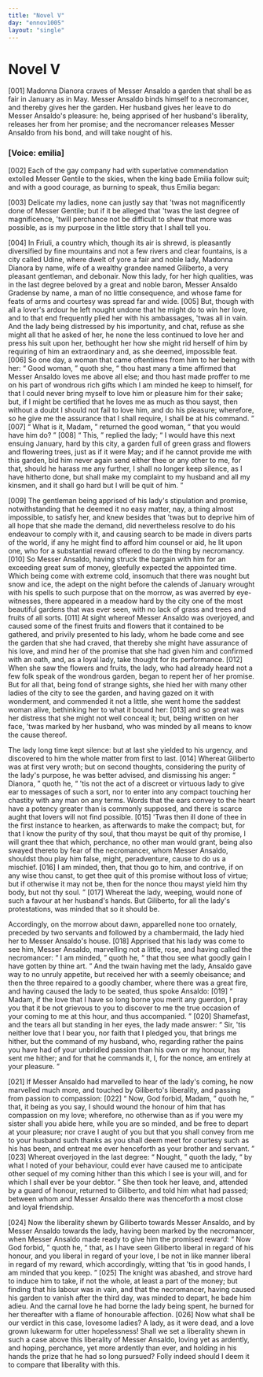 ```yaml
---
title: "Novel V"
day: "ennov1005"
layout: "single"
---
```

<div id="nov1005" type="novella" who="emilia">
 <h1>
  Novel V
 </h1>
 <argument>
  <p>
   <a name="p00050001">
    [001]
   </a>
   Madonna Dianora craves of Messer Ansaldo a garden
 that shall be as fair in January as in May. Messer
 Ansaldo binds himself to a necromancer, and thereby
 gives her the garden. Her husband gives her leave
 to do Messer Ansaldo's pleasure: he, being apprised
 of her husband's liberality, releases her from her
 promise; and the necromancer releases Messer Ansaldo
 from his bond, and will take nought of his.
  </p>
 </argument>
 <p>
  <h3>
   [Voice: emilia]
  </h3>
 </p>
 <div3 type="commentary" who="author">
  <p>
   <a name="p00050002">
    [002]
   </a>
   Each
   of the gay company had with superlative commendation
 extolled Messer Gentile to the skies, when the king bade Emilia
 follow suit; and with a good courage, as burning to speak, thus
 Emilia began:
  </p>
 </div3>
 <div3 type="commentary" who="emilia">
  <p>
   <a name="p00050003">
    [003]
   </a>
   Delicate my ladies, none can justly say that 'twas
 not magnificently done of Messer Gentile; but if it be alleged that
 'twas the last degree of magnificence, 'twill perchance not be
 difficult to shew that more was possible, as is my purpose in the little
 story that I shall tell you.
  </p>
 </div3>
 <p>
  <a name="p00050004">
   [004]
  </a>
  In Friuli, a country which, though its air is shrewd, is pleasantly
 diversified by fine mountains and not a few rivers and clear
 fountains, is a city called Udine, where dwelt of yore a fair and
 noble lady, Madonna Dianora by name, wife of a wealthy grandee
 named Giliberto, a very pleasant gentleman, and debonair. Now
 this lady, for her high qualities, was in the last degree beloved by
 a great and noble baron, Messer Ansaldo Gradense by name, a
 man of no little consequence, and whose fame for feats of arms and
 courtesy was spread far and wide.
  <a name="p00050005">
   [005]
  </a>
  But, though with all a lover's
 ardour he left nought undone that he might do to win her love, and
 to that end frequently plied her with his ambassages, 'twas all in
  vain. And the lady being distressed by his importunity, and chat,
 refuse as she might all that he asked of her, he none the less
 continued to love her and press his suit upon her, bethought her how
 she might rid herself of him by requiring of him an extraordinary
 and, as she deemed, impossible feat.
  <a name="p00050006">
   [006]
  </a>
  So one day, a woman that came
 oftentimes from him to her being with her:
  <q direct="unspecified">
   Good woman,
  </q>
  quoth she,
  <q direct="unspecified">
   thou hast many a time affirmed that Messer Ansaldo
 loves me above all else; and thou hast made proffer to me on his
 part of wondrous rich gifts which I am minded he keep to himself,
 for that I could never bring myself to love him or pleasure him for
 their sake; but, if I might be certified that he loves me as
 much as thou sayst, then without a doubt I should not fail to love
 him, and do his pleasure; wherefore, so he give me the assurance
 that I shall require, I shall be at his command.
  </q>
  <a name="p00050007">
   [007]
  </a>
  <q direct="unspecified">
   What is it,
 Madam,
  </q>
  returned the good woman,
  <q direct="unspecified">
   that you would have him do?
  </q>
  <a name="p00050008">
   [008]
  </a>
  <q direct="unspecified">
   This,
  </q>
  replied the lady;
  <q direct="unspecified">
   I would have this next ensuing January,
 hard by this city, a garden full of green grass and flowers and
 flowering trees, just as if it were May; and if he cannot provide me
 with this garden, bid him never again send either thee or any other
 to me, for that, should he harass me any further, I shall no longer
 keep silence, as I have hitherto done, but shall make my complaint
 to my husband and all my kinsmen, and it shall go hard but I will be
 quit of him.
  </q>
 </p>
 <p>
  <a name="p00050009">
   [009]
  </a>
  The gentleman being apprised of his lady's stipulation and
 promise, notwithstanding that he deemed it no easy matter, nay, a
 thing almost impossible, to satisfy her, and knew besides that 'twas
 but to deprive him of all hope that she made the demand, did nevertheless
 resolve to do his endeavour to comply with it, and causing
 search to be made in divers parts of the world, if any he might find
 to afford him counsel or aid, he lit upon one, who for a substantial
 reward offered to do the thing by necromancy.
  <a name="p00050010">
   [010]
  </a>
  So Messer Ansaldo,
 having struck the bargain with him for an exceeding great sum of
 money, gleefully expected the appointed time. Which being come
 with extreme cold, insomuch that there was nought but snow and
 ice, the adept on the night before the calends of January wrought
 with his spells to such purpose that on the morrow, as was averred by
 eye-witnesses, there appeared in a meadow hard by the city one of
 the most beautiful gardens that was ever seen, with no lack of grass
  and trees and fruits of all sorts.
  <a name="p00050011">
   [011]
  </a>
  At sight whereof Messer Ansaldo
 was overjoyed, and caused some of the finest fruits and flowers that
 it contained to be gathered, and privily presented to his lady, whom
 he bade come and see the garden that she had craved, that thereby
 she might have assurance of his love, and mind her of the promise
 that she had given him and confirmed with an oath, and, as a loyal
 lady, take thought for its performance.
  <a name="p00050012">
   [012]
  </a>
  When she saw the flowers
 and fruits, the lady, who had already heard not a few folk speak of
 the wondrous garden, began to repent her of her promise. But for
 all that, being fond of strange sights, she hied her with many other
 ladies of the city to see the garden, and having gazed on it with
 wonderment, and commended it not a little, she went home the
 saddest woman alive, bethinking her to what it bound her:
  <a name="p00050013">
   [013]
  </a>
  and so
 great was her distress that she might not well conceal it; but, being
 written on her face, 'twas marked by her husband, who was minded
 by all means to know the cause thereof.
 </p>
 <p>
  The lady long time kept silence: but at last she yielded to his
 urgency, and discovered to him the whole matter from first to last.
  <a name="p00050014">
   [014]
  </a>
  Whereat Giliberto was at first very wroth; but on second thoughts,
 considering the purity of the lady's purpose, he was better advised,
 and dismissing his anger:
  <q direct="unspecified">
   Dianora,
  </q>
  quoth he,
  <q direct="unspecified">
   'tis not the act
 of a discreet or virtuous lady to give ear to messages of such a sort,
 nor to enter into any compact touching her chastity with any man
 on any terms. Words that the ears convey to the heart have a
 potency greater than is commonly supposed, and there is scarce
 aught that lovers will not find possible.
   <a name="p00050015">
    [015]
   </a>
   'Twas then ill done of thee
 in the first instance to hearken, as afterwards to make the compact;
 but, for that I know the purity of thy soul, that thou mayst be quit
 of thy promise, I will grant thee that which, perchance, no other man
 would grant, being also swayed thereto by fear of the necromancer,
 whom Messer Ansaldo, shouldst thou play him false, might, peradventure,
 cause to do us a mischief.
   <a name="p00050016">
    [016]
   </a>
   I am minded, then, that thou
 go to him, and contrive, if on any wise thou canst, to get thee quit of
 this promise without loss of virtue; but if otherwise it may not be,
 then for the nonce thou mayst yield him thy body, but not thy soul.
  </q>
  <a name="p00050017">
   [017]
  </a>
  Whereat the lady, weeping, would none of such a favour at her
 husband's hands. But Giliberto, for all the lady's protestations, was
 minded that so it should be.
 </p>
 <p>
  Accordingly, on the morrow about dawn, apparelled none too
 ornately, preceded by two servants and followed by a chambermaid,
 the lady hied her to Messer Ansaldo's house.
  <a name="p00050018">
   [018]
  </a>
  Apprised that his lady
 was come to see him, Messer Ansaldo, marvelling not a little, rose,
 and having called the necromancer:
  <q direct="unspecified">
   I am minded,
  </q>
  quoth he,
  <q direct="unspecified">
   that thou see what goodly gain I have gotten by thine art.
  </q>
  And
 the twain having met the lady, Ansaldo gave way to no unruly
 appetite, but received her with a seemly obeisance; and then the
 three repaired to a goodly chamber, where there was a great fire, and
 having caused the lady to be seated, thus spoke Ansaldo:
  <a name="p00050019">
   [019]
  </a>
  <q direct="unspecified">
   Madam,
 if the love that I have so long borne you merit any guerdon, I pray
 you that it be not grievous to you to discover to me the true occasion
 of your coming to me at this hour, and thus accompanied.
  </q>
  <a name="p00050020">
   [020]
  </a>
  Shamefast,
 and the tears all but standing in her eyes, the lady made
 answer:
  <q direct="unspecified">
   Sir, 'tis neither love that I bear you, nor faith that I
 pledged you, that brings me hither, but the command of my husband,
 who, regarding rather the pains you have had of your unbridled
 passion than his own or my honour, has sent me hither; and for that
 he commands it, I, for the nonce, am entirely at your pleasure.
  </q>
 </p>
 <p>
  <a name="p00050021">
   [021]
  </a>
  If Messer Ansaldo had marvelled to hear of the lady's coming,
 he now marvelled much more, and touched by Giliberto's liberality,
 and passing from passion to compassion:
  <a name="p00050022">
   [022]
  </a>
  <q direct="unspecified">
   Now, God forbid,
 Madam,
  </q>
  quoth he,
  <q direct="unspecified">
   that, it being as you say, I should wound the
 honour of him that has compassion on my love; wherefore, no
 otherwise than as if you were my sister shall you abide here, while
 you are so minded, and be free to depart at your pleasure; nor crave
 I aught of you but that you shall convey from me to your husband
 such thanks as you shall deem meet for courtesy such as his has been,
 and entreat me ever henceforth as your brother and servant.
  </q>
  <a name="p00050023">
   [023]
  </a>
  Whereat overjoyed in the last degree:
  <q direct="unspecified">
   Nought,
  </q>
  quoth the lady,
  <q direct="unspecified">
   by what I noted of your behaviour, could ever have caused me to
 anticipate other sequel of my coming hither than this which I see is
 your will, and for which I shall ever be your debtor.
  </q>
  She then
 took her leave, and, attended by a guard of honour, returned to
 Giliberto, and told him what had passed; between whom and Messer
 Ansaldo there was thenceforth a most close and loyal friendship.
 </p>
 <p>
  <a name="p00050024">
   [024]
  </a>
  Now the liberality shewn by Giliberto towards Messer Ansaldo,
 and by Messer Ansaldo towards the lady, having been marked by
  the necromancer, when Messer Ansaldo made ready to give him the
 promised reward:
  <q direct="unspecified">
   Now God forbid,
  </q>
  quoth he,
  <q direct="unspecified">
   that, as I have
 seen Giliberto liberal in regard of his honour, and you liberal in
 regard of your love, I be not in like manner liberal in regard of my
 reward, which accordingly, witting that 'tis in good hands, I am
 minded that you keep.
  </q>
  <a name="p00050025">
   [025]
  </a>
  The knight was abashed, and strove hard
 to induce him to take, if not the whole, at least a part of the money;
 but finding that his labour was in vain, and that the necromancer,
 having caused his garden to vanish after the third day, was minded
 to depart, he bade him adieu. And the carnal love he had borne
 the lady being spent, he burned for her thereafter with a flame of
 honourable affection.
  <a name="p00050026">
   [026]
  </a>
  Now what shall be our verdict in this case,
 lovesome ladies? A lady, as it were dead, and a love grown lukewarm
 for utter hopelessness! Shall we set a liberality shewn in such
 a case above this liberality of Messer Ansaldo, loving yet as ardently,
 and hoping, perchance, yet more ardently than ever, and holding
 in his hands the prize that he had so long pursued? Folly indeed
 should I deem it to compare that liberality with this.
 </p>
</div>